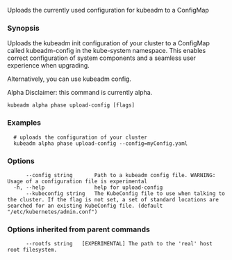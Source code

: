 
Uploads the currently used configuration for kubeadm to a ConfigMap

### Synopsis

Uploads the kubeadm init configuration of your cluster to a ConfigMap called kubeadm-config in the kube-system namespace. This enables correct configuration of system components and a seamless user experience when upgrading. 

Alternatively, you can use kubeadm config. 

Alpha Disclaimer: this command is currently alpha.

```
kubeadm alpha phase upload-config [flags]
```

### Examples

```
  # uploads the configuration of your cluster
  kubeadm alpha phase upload-config --config=myConfig.yaml
```

### Options

```
      --config string       Path to a kubeadm config file. WARNING: Usage of a configuration file is experimental
  -h, --help                help for upload-config
      --kubeconfig string   The KubeConfig file to use when talking to the cluster. If the flag is not set, a set of standard locations are searched for an existing KubeConfig file. (default "/etc/kubernetes/admin.conf")
```

### Options inherited from parent commands

```
      --rootfs string   [EXPERIMENTAL] The path to the 'real' host root filesystem.
```


